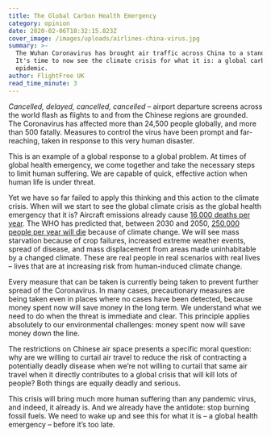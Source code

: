 ```yaml
---
title: The Global Carbon Health Emergency
category: opinion
date: 2020-02-06T18:32:15.823Z
cover_image: /images/uploads/airlines-china-virus.jpg
summary: >-
  The Wuhan Coronavirus has brought air traffic across China to a standstill.
  It's time to now see the climate crisis for what it is: a global carbon
  epidemic.
author: FlightFree UK
read_time_minute: 3
---
```

*Cancelled, delayed, cancelled, cancelled* – airport departure screens across the world flash as flights to and from the Chinese regions are grounded. The Coronavirus has affected more than 24,500 people globally, and more than 500 fatally. Measures to control the virus have been prompt and far-reaching, taken in response to this very human disaster.

This is an example of a global response to a global problem. At times of global health emergency, we come together and take the necessary steps to limit human suffering. We are capable of quick, effective action when human life is under threat.

Yet we have so far failed to apply this thinking and this action to the climate crisis. When will we start to see the global climate crisis as the global health emergency that it is? Aircraft emissions already cause [16,000 deaths per year](https://airqualitynews.com/2015/07/27/aircraft-emissions-responsible-for-16000-deaths-per-year/). The WHO has predicted that, between 2030 and 2050, [250,000 people per year will die](<https://www.theguardian.com/environment/2019/jul/31/climate-crisis-already-causing-deaths-and-childhood-stunting-report-reveals>) because of climate change. We will see mass starvation because of crop failures, increased extreme weather events, spread of disease, and mass displacement from areas made uninhabitable by a changed climate. These are real people in real scenarios with real lives – lives that are at increasing risk from human-induced climate change.

Every measure that can be taken is currently being taken to prevent further spread of the Coronavirus. In many cases, precautionary measures are being taken even in places where no cases have been detected, because money spent now will save money in the long term. We understand what we need to do when the threat is immediate and clear. This principle applies absolutely to our environmental challenges: money spent now will save money down the line. 

The restrictions on Chinese air space presents a specific moral question: why are we willing to curtail air travel to reduce the risk of contracting a potentially deadly disease when we’re not willing to curtail that same air travel when it directly contributes to a global crisis that will kill lots of people? Both things are equally deadly and serious.

This crisis will bring much more human suffering than any pandemic virus, and indeed, it already is. And we already have the antidote: stop burning fossil fuels. We need to wake up and see this for what it is – a global health emergency – before it’s too late.
